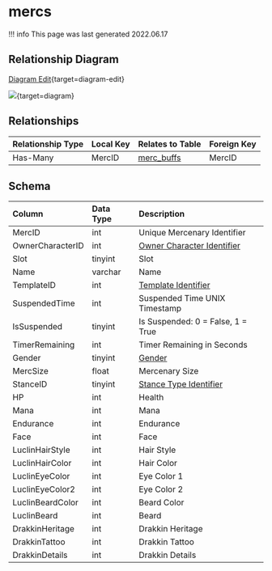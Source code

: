 # mercs

!!! info
	This page was last generated 2022.06.17

## Relationship Diagram

[Diagram Edit](https://mermaid.live/edit#eyJjb2RlIjoiZXJEaWFncmFtXG4gICAgbWVyY3Mge1xuICAgICAgICBpbnR1bnNpZ25lZCBNZXJjSURcbiAgICB9XG4gICAgbWVyY19idWZmcyB7XG4gICAgICAgICBNZXJjSURcbiAgICB9XG4gICAgbWVyY3MgfHwtLW97IG1lcmNfYnVmZnMgOiBIYXMtTWFueVxuXG4iLCJtZXJtYWlkIjp7InRoZW1lIjoiZGVmYXVsdCJ9LCJ1cGRhdGVFZGl0b3IiOnRydWUsImF1dG9TeW5jIjp0cnVlLCJ1cGRhdGVEaWFncmFtIjp0cnVlfQ==){target=diagram-edit}

[![](https://mermaid.ink/img/eyJjb2RlIjoiZXJEaWFncmFtXG4gICAgbWVyY3Mge1xuICAgICAgICBpbnR1bnNpZ25lZCBNZXJjSURcbiAgICB9XG4gICAgbWVyY19idWZmcyB7XG4gICAgICAgICBNZXJjSURcbiAgICB9XG4gICAgbWVyY3MgfHwtLW97IG1lcmNfYnVmZnMgOiBIYXMtTWFueVxuXG4iLCJtZXJtYWlkIjp7InRoZW1lIjoiZGVmYXVsdCJ9LCJ1cGRhdGVFZGl0b3IiOnRydWUsImF1dG9TeW5jIjp0cnVlLCJ1cGRhdGVEaWFncmFtIjp0cnVlfQ==)](https://mermaid.ink/img/eyJjb2RlIjoiZXJEaWFncmFtXG4gICAgbWVyY3Mge1xuICAgICAgICBpbnR1bnNpZ25lZCBNZXJjSURcbiAgICB9XG4gICAgbWVyY19idWZmcyB7XG4gICAgICAgICBNZXJjSURcbiAgICB9XG4gICAgbWVyY3MgfHwtLW97IG1lcmNfYnVmZnMgOiBIYXMtTWFueVxuXG4iLCJtZXJtYWlkIjp7InRoZW1lIjoiZGVmYXVsdCJ9LCJ1cGRhdGVFZGl0b3IiOnRydWUsImF1dG9TeW5jIjp0cnVlLCJ1cGRhdGVEaWFncmFtIjp0cnVlfQ==){target=diagram}

## Relationships

| Relationship Type | Local Key | Relates to Table | Foreign Key |
| :--- | :--- | :--- | :--- |
| Has-Many | MercID | [merc_buffs](../../schema/mercenaries/merc_buffs.md) | MercID |


## Schema

| Column | Data Type | Description |
| :--- | :--- | :--- |
| MercID | int | Unique Mercenary Identifier |
| OwnerCharacterID | int | [Owner Character Identifier](character_data.md) |
| Slot | tinyint | Slot |
| Name | varchar | Name |
| TemplateID | int | [Template Identifier](merc_templates.md) |
| SuspendedTime | int | Suspended Time UNIX Timestamp |
| IsSuspended | tinyint | Is Suspended: 0 = False, 1 = True |
| TimerRemaining | int | Timer Remaining in Seconds |
| Gender | tinyint | [Gender](../../../../categories/npc/genders) |
| MercSize | float | Mercenary Size |
| StanceID | tinyint | [Stance Type Identifier](../../../../server/bots/stance-types) |
| HP | int | Health |
| Mana | int | Mana |
| Endurance | int | Endurance |
| Face | int | Face |
| LuclinHairStyle | int | Hair Style |
| LuclinHairColor | int | Hair Color |
| LuclinEyeColor | int | Eye Color 1 |
| LuclinEyeColor2 | int | Eye Color 2 |
| LuclinBeardColor | int | Beard Color |
| LuclinBeard | int | Beard |
| DrakkinHeritage | int | Drakkin Heritage |
| DrakkinTattoo | int | Drakkin Tattoo |
| DrakkinDetails | int | Drakkin Details |

